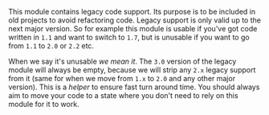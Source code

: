 This module contains legacy code support. Its purpose is to be included in old
projects to avoid refactoring code. Legacy support is only valid up to the next
major version. So for example this module is usable if you've got code written
in `1.1` and want to switch to `1.7`, but is unusable if you want to go from 
`1.1` to `2.0` or `2.2` etc.

When we say it's unusable *we mean it*. The `3.0` version of the legacy module 
will always be empty, because we will strip any `2.x` legacy support from it 
(same for when we move from `1.x` to `2.0` and any other major version). This 
is a *helper* to ensure fast turn around time. You should always aim to move 
your code to a state where you don't need to rely on this module for it to work.
